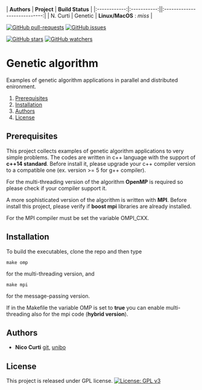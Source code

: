 | **Authors**  | **Project** | **Build Status**              |
|:------------:|:-----------:||:----------------------------:|
|   N. Curti   |   Genetic   | **Linux/MacOS** : *miss*      |

[![GitHub pull-requests](https://img.shields.io/github/issues-pr/Nico-Curti/genetic.svg?style=plastic)](https://github.com/Nico-Curti/genetic/pulls)
[![GitHub issues](https://img.shields.io/github/issues/Nico-Curti/genetic.svg?style=plastic)](https://github.com/Nico-Curti/genetic/issues)

[![GitHub stars](https://img.shields.io/github/stars/Nico-Curti/genetic.svg?label=Stars&style=social)](https://github.com/Nico-Curti/genetic/stargazers)
[![GitHub watchers](https://img.shields.io/github/watchers/Nico-Curti/genetic.svg?label=Watch&style=social)](https://github.com/Nico-Curti/genetic/watchers)

# Genetic algorithm

Examples of genetic algorithm applications in parallel and distributed enironment.

1. [Prerequisites](#prerequisites)
2. [Installation](#installation)
3. [Authors](#authors)
4. [License](#license)

## Prerequisites

This project collects examples of genetic algorithm applications to very simple problems.
The codes are written in c++ language with the support of **c++14 standard**.
Before install it, please upgrade your c++ compiler version to a compatible one (ex. version >= 5 for g++ compiler).

For the multi-threading version of the algorithm **OpenMP** is required so please check if your compiler support it.

A more sophisticated version of the algorithm is written with **MPI**. Before install this project, please verify if **boost mpi** libraries are already installed.

For the MPI compiler must be set the variable OMPI_CXX.

## Installation

To build the executables, clone the repo and then type

```
make omp
```

for the multi-threading version, and

```
make mpi
```

for the message-passing version.

If in the Makefile the variable OMP is set to **true** you can enable multi-threading also for the mpi code (**hybrid version**).

## Authors

* **Nico Curti** [git](https://github.com/Nico-Curti), [unibo](https://www.unibo.it/sitoweb/nico.curti2)

## License

This project is released under GPL license. [![License: GPL v3](https://img.shields.io/badge/License-GPL%20v3-blue.svg)](https://github.com/Nico-Curti/genetic/blob/master/LICENSE)
